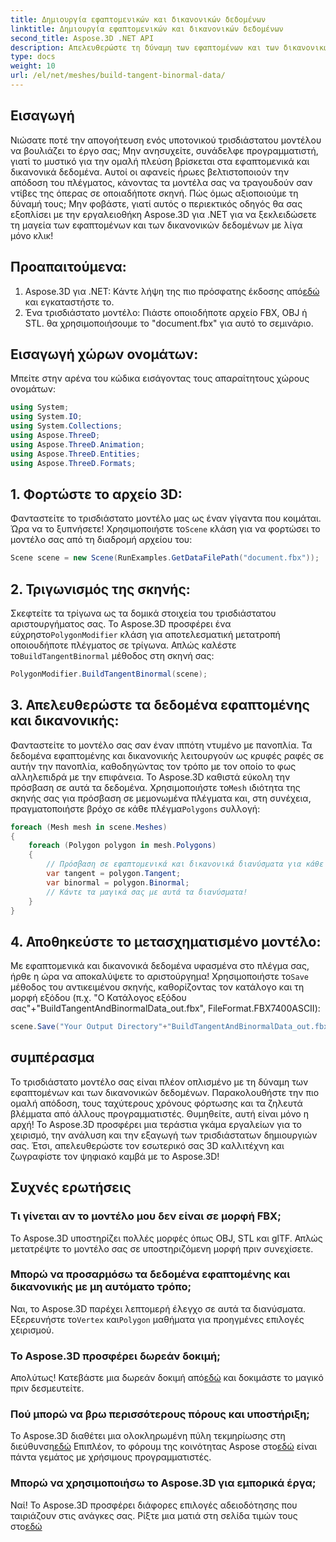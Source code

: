 ```yaml
---
title: Δημιουργία εφαπτομενικών και δικανονικών δεδομένων
linktitle: Δημιουργία εφαπτομενικών και δικανονικών δεδομένων
second_title: Aspose.3D .NET API
description: Απελευθερώστε τη δύναμη των εφαπτομένων και των δικανονικών δεδομένων για να βελτιστοποιήσετε τα τρισδιάστατα μοντέλα σας για πιο ομαλή απόδοση, ταχύτερους χρόνους φόρτωσης και ώθηση στην απόδοση.
type: docs
weight: 10
url: /el/net/meshes/build-tangent-binormal-data/
---
```

## Εισαγωγή
Νιώσατε ποτέ την απογοήτευση ενός υποτονικού τρισδιάστατου μοντέλου να βουλιάζει το έργο σας; Μην ανησυχείτε, συνάδελφε προγραμματιστή, γιατί το μυστικό για την ομαλή πλεύση βρίσκεται στα εφαπτομενικά και δικανονικά δεδομένα. Αυτοί οι αφανείς ήρωες βελτιστοποιούν την απόδοση του πλέγματος, κάνοντας τα μοντέλα σας να τραγουδούν σαν ντίβες της όπερας σε οποιαδήποτε σκηνή. Πώς όμως αξιοποιούμε τη δύναμή τους; Μην φοβάστε, γιατί αυτός ο περιεκτικός οδηγός θα σας εξοπλίσει με την εργαλειοθήκη Aspose.3D για .NET για να ξεκλειδώσετε τη μαγεία των εφαπτομένων και των δικανονικών δεδομένων με λίγα μόνο κλικ!

## Προαπαιτούμενα:

1.  Aspose.3D για .NET: Κάντε λήψη της πιο πρόσφατης έκδοσης από[εδώ](https://releases.aspose.com/3d/net/) και εγκαταστήστε το.
2. Ένα τρισδιάστατο μοντέλο: Πιάστε οποιοδήποτε αρχείο FBX, OBJ ή STL. θα χρησιμοποιήσουμε το "document.fbx" για αυτό το σεμινάριο.

## Εισαγωγή χώρων ονομάτων:

Μπείτε στην αρένα του κώδικα εισάγοντας τους απαραίτητους χώρους ονομάτων:

```C#
using System;
using System.IO;
using System.Collections;
using Aspose.ThreeD;
using Aspose.ThreeD.Animation;
using Aspose.ThreeD.Entities;
using Aspose.ThreeD.Formats;
```

## 1. Φορτώστε το αρχείο 3D:

 Φανταστείτε το τρισδιάστατο μοντέλο μας ως έναν γίγαντα που κοιμάται. Ώρα να το ξυπνήσετε! Χρησιμοποιήστε το`Scene` κλάση για να φορτώσει το μοντέλο σας από τη διαδρομή αρχείου του:

```C#
Scene scene = new Scene(RunExamples.GetDataFilePath("document.fbx"));
```

## 2. Τριγωνισμός της σκηνής:

Σκεφτείτε τα τρίγωνα ως τα δομικά στοιχεία του τρισδιάστατου αριστουργήματος σας. Το Aspose.3D προσφέρει ένα εύχρηστο`PolygonModifier` κλάση για αποτελεσματική μετατροπή οποιουδήποτε πλέγματος σε τρίγωνα. Απλώς καλέστε το`BuildTangentBinormal` μέθοδος στη σκηνή σας:

```C#
PolygonModifier.BuildTangentBinormal(scene);
```

## 3. Απελευθερώστε τα δεδομένα εφαπτομένης και δικανονικής:

 Φανταστείτε το μοντέλο σας σαν έναν ιππότη ντυμένο με πανοπλία. Τα δεδομένα εφαπτομένης και δικανονικής λειτουργούν ως κρυφές ραφές σε αυτήν την πανοπλία, καθοδηγώντας τον τρόπο με τον οποίο το φως αλληλεπιδρά με την επιφάνεια. Το Aspose.3D καθιστά εύκολη την πρόσβαση σε αυτά τα δεδομένα. Χρησιμοποιήστε το`Mesh` ιδιότητα της σκηνής σας για πρόσβαση σε μεμονωμένα πλέγματα και, στη συνέχεια, πραγματοποιήστε βρόχο σε κάθε πλέγμα`Polygons` συλλογή:

```C#
foreach (Mesh mesh in scene.Meshes)
{
    foreach (Polygon polygon in mesh.Polygons)
    {
        // Πρόσβαση σε εφαπτομενικά και δικανονικά διανύσματα για κάθε κορυφή
        var tangent = polygon.Tangent;
        var binormal = polygon.Binormal;
        // Κάντε τα μαγικά σας με αυτά τα διανύσματα!
    }
}
```

## 4. Αποθηκεύστε το μετασχηματισμένο μοντέλο:

 Με εφαπτομενικά και δικανονικά δεδομένα υφασμένα στο πλέγμα σας, ήρθε η ώρα να αποκαλύψετε το αριστούργημα! Χρησιμοποιήστε το`Save` μέθοδος του αντικειμένου σκηνής, καθορίζοντας τον κατάλογο και τη μορφή εξόδου (π.χ. "Ο Κατάλογος εξόδου σας"+"BuildTangentAndBinormalData_out.fbx", FileFormat.FBX7400ASCII):

```C#
scene.Save("Your Output Directory"+"BuildTangentAndBinormalData_out.fbx", FileFormat.FBX7400ASCII);
```

## συμπέρασμα
Το τρισδιάστατο μοντέλο σας είναι πλέον οπλισμένο με τη δύναμη των εφαπτομένων και των δικανονικών δεδομένων. Παρακολουθήστε την πιο ομαλή απόδοση, τους ταχύτερους χρόνους φόρτωσης και τα ζηλευτά βλέμματα από άλλους προγραμματιστές. Θυμηθείτε, αυτή είναι μόνο η αρχή! Το Aspose.3D προσφέρει μια τεράστια γκάμα εργαλείων για το χειρισμό, την ανάλυση και την εξαγωγή των τρισδιάστατων δημιουργιών σας. Έτσι, απελευθερώστε τον εσωτερικό σας 3D καλλιτέχνη και ζωγραφίστε τον ψηφιακό καμβά με το Aspose.3D!

## Συχνές ερωτήσεις

### Τι γίνεται αν το μοντέλο μου δεν είναι σε μορφή FBX; 
Το Aspose.3D υποστηρίζει πολλές μορφές όπως OBJ, STL και glTF. Απλώς μετατρέψτε το μοντέλο σας σε υποστηριζόμενη μορφή πριν συνεχίσετε.
### Μπορώ να προσαρμόσω τα δεδομένα εφαπτομένης και δικανονικής με μη αυτόματο τρόπο; 
 Ναι, το Aspose.3D παρέχει λεπτομερή έλεγχο σε αυτά τα διανύσματα. Εξερευνήστε το`Vertex` και`Polygon` μαθήματα για προηγμένες επιλογές χειρισμού.
### Το Aspose.3D προσφέρει δωρεάν δοκιμή; 
 Απολύτως! Κατεβάστε μια δωρεάν δοκιμή από[εδώ](https://releases.aspose.com/3d/net/) και δοκιμάστε το μαγικό πριν δεσμευτείτε.
### Πού μπορώ να βρω περισσότερους πόρους και υποστήριξη; 
 Το Aspose.3D διαθέτει μια ολοκληρωμένη πύλη τεκμηρίωσης στη διεύθυνση[εδώ](https://docs.aspose.com/3d/net/) Επιπλέον, το φόρουμ της κοινότητας Aspose στο[εδώ](https://forum.aspose.com/) είναι πάντα γεμάτος με χρήσιμους προγραμματιστές.
### Μπορώ να χρησιμοποιήσω το Aspose.3D για εμπορικά έργα; 
 Ναί! Το Aspose.3D προσφέρει διάφορες επιλογές αδειοδότησης που ταιριάζουν στις ανάγκες σας. Ρίξτε μια ματιά στη σελίδα τιμών τους στο[εδώ](https://purchase.aspose.com/buy)